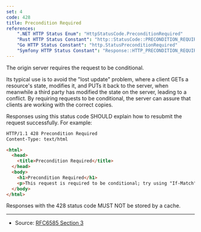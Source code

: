 ```yaml
---
set: 4
code: 428
title: Precondition Required
references:
    ".NET HTTP Status Enum": "HttpStatusCode.PreconditionRequired"
    "Rust HTTP Status Constant": "http::StatusCode::PRECONDITION_REQUIRED"
    "Go HTTP Status Constant": "http.StatusPreconditionRequired"
    "Symfony HTTP Status Constant": "Response::HTTP_PRECONDITION_REQUIRED"
---
```


The origin server requires the request to be conditional.

Its typical use is to avoid the "lost update" problem, where a client GETs a resource's state, modifies it, and PUTs it back to the server, when meanwhile a third party has modified the state on the server, leading to a conflict. By requiring requests to be conditional, the server can assure that clients are working with the correct copies.

Responses using this status code SHOULD explain how to resubmit the request successfully. For example:

```html
HTTP/1.1 428 Precondition Required
Content-Type: text/html

<html>
  <head>
    <title>Precondition Required</title>
  </head>
  <body>
    <h1>Precondition Required</h1>
    <p>This request is required to be conditional; try using "If-Match".</p>
  </body>
</html>
```

Responses with the 428 status code MUST NOT be stored by a cache.

---

* Source: [RFC6585 Section 3][1]

[1]: <https://tools.ietf.org/html/rfc6585#section-3>
